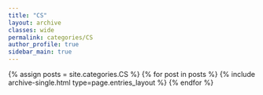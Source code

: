 ```yaml
---
title: "CS"
layout: archive
classes: wide
permalink: categories/CS
author_profile: true
sidebar_main: true
---
```



{% assign posts = site.categories.CS %}
{% for post in posts %} {% include archive-single.html type=page.entries_layout %} {% endfor %}